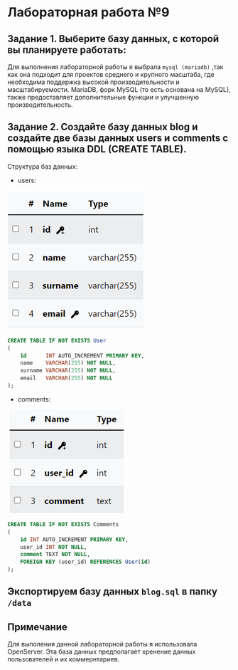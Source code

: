 # Лабораторная работа №9
## Задание 1. Выберите базу данных, с которой вы планируете работать:

Для выполнения лабораторной работы я выбрала `mysql (mariadb)` ,так как она подходит для проектов среднего и крупного масштаба,
где необходима поддержка высокой производительности и
масштабируемости. MariaDB, форк MySQL (то есть основана на MySQL),
также предоставляет дополнительные функции и улучшенную
производительность.

## Задание 2. Создайте базу данных blog и создайте две базы данных users и comments с помощью языка DDL (CREATE TABLE).

Структура баз данных:

* users:

![](./Screenshot%202024-04-04%20135302.png)

```sql
CREATE TABLE IF NOT EXISTS User
(
    id      INT AUTO_INCREMENT PRIMARY KEY,
    name    VARCHAR(255) NOT NULL,
    surname VARCHAR(255) NOT NULL,
    email   VARCHAR(255) NOT NULL
);
```

* comments:

![](./Screenshot%202024-04-04%20135335.png)

```sql
CREATE TABLE IF NOT EXISTS Comments
(
    id INT AUTO_INCREMENT PRIMARY KEY,
    user_id INT NOT NULL,
    comment TEXT NOT NULL,
    FOREIGN KEY (user_id) REFERENCES User(id)
);
```

## Экспортируем базу данных `blog.sql` в папку `/data`

## Примечание 

Для выполения данной лабораторной работы я использовала OpenServer. Эта база данных предполагает хренение данных пользователей и их коммернтариев. 